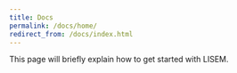```yaml
---
title: Docs
permalink: /docs/home/
redirect_from: /docs/index.html
---
```


This page will briefly explain how to get started with LISEM.